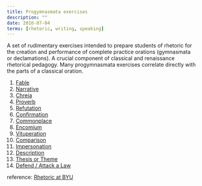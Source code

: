```yaml
---
title: Progymnasmata exercises
description: ""
date: 2016-07-04
terms: [rhetoric, writing, speaking]
---
```


A set of rudimentary exercises intended to prepare students of rhetoric for the creation and performance of complete practice orations (gymnasmata or declamations). A crucial component of classical and renaissance rhetorical pedagogy. Many progymnasmata exercises correlate directly with the parts of a classical oration.

1. [Fable][1]
2. [Narrative][2]
3. [Chreia][3]
4. [Proverb][4]
5. [Refutation][5]
6. [Confirmation][6]
7. [Commonplace][7]
8. [Encomium][8]
9. [Vituperation][9]
10. [Comparison][10]
11. [Impersonation][11]
12. [Description][12]
13. [Thesis or Theme][13]
14. [Defend / Attack a Law][14]

reference: [Rhetoric at BYU](http://rhetoric.byu.edu/Pedagogy/Progymnasmata/Progymnasmata.htm)

[1]: http://rhetoric.byu.edu/Pedagogy/Progymnasmata/Fable.htm
[2]: http://rhetoric.byu.edu/Pedagogy/Progymnasmata/Narration.htm
[3]: http://rhetoric.byu.edu/Pedagogy/Progymnasmata/Chreia.htm
[4]: http://rhetoric.byu.edu/Pedagogy/Progymnasmata/Proverb.htm
[5]: http://rhetoric.byu.edu/Pedagogy/Progymnasmata/Refutation.htm
[6]: http://rhetoric.byu.edu/Pedagogy/Progymnasmata/Confirmation.htm
[7]: http://rhetoric.byu.edu/Pedagogy/Progymnasmata/Commonplace.htm
[8]: http://rhetoric.byu.edu/Pedagogy/Progymnasmata/Encomium.htm
[9]: http://rhetoric.byu.edu/Pedagogy/Progymnasmata/Vituperation.htm
[10]: http://rhetoric.byu.edu/Pedagogy/Progymnasmata/Comparison.htm
[11]: http://rhetoric.byu.edu/Pedagogy/Progymnasmata/Impersonation.htm
[12]: http://rhetoric.byu.edu/Pedagogy/Progymnasmata/Description.htm
[13]: http://rhetoric.byu.edu/Pedagogy/Progymnasmata/Thesis.htm
[14]: http://rhetoric.byu.edu/Pedagogy/Progymnasmata/Law.htm
[15]: http://rhetoric.byu.edu/
